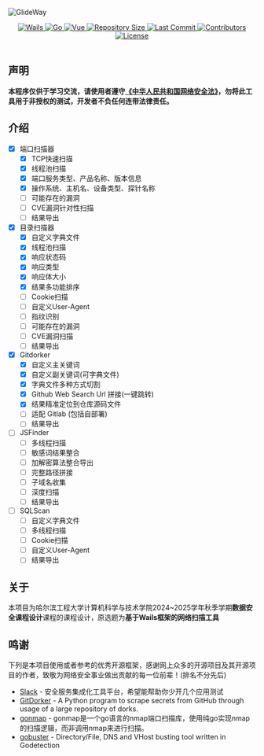 ![GlideWay](https://socialify.git.ci/only9464/GlideWay/image?description=1&font=Inter&forks=1&issues=1&logo=https%3A%2F%2Fglideway.github.io%2FDevelopmentDocs%2Fimages%2FG.png&name=1&owner=1&pattern=Floating%20Cogs&pulls=1&stargazers=1&theme=Auto)

<p align="center">
  <a href="https://wails.io">
    <img src="https://img.shields.io/github/v/release/wailsapp/wails?label=Wails&color=red&logo=wails" alt="Wails">
  </a>
  <a href="https://go.dev/">
    <img src="https://img.shields.io/github/go-mod/go-version/only9464/GlideWay?logo=go&label=Go&color=00ADD8" alt="Go">
  </a>
  <a href="https://vuejs.org/">
    <img src="https://img.shields.io/badge/dynamic/json?url=https://raw.githubusercontent.com/only9464/GlideWay/main/frontend/package.json&query=$.dependencies.vue&label=Vue&color=4FC08D&logo=vue.js" alt="Vue">
  </a>
  <a href="https://github.com/only9464/GlideWay">
    <img src="https://img.shields.io/github/repo-size/only9464/GlideWay?logo=github" alt="Repository Size">
  </a>
  <a href="https://github.com/only9464/GlideWay">
    <img src="https://img.shields.io/github/last-commit/only9464/GlideWay?logo=git" alt="Last Commit">
  </a>
  <a href="https://github.com/only9464/GlideWay">
    <img src="https://img.shields.io/github/contributors/only9464/GlideWay?logo=renpy" alt="Contributors">
  </a>
  <!-- <a href="https://github.com/only9464/GlideWay">
    <img src="https://img.shields.io/badge/stable-stable-green.svg?logo=checkmarx" alt="Stable">
  </a> -->
  <a href="https://github.com/only9464/GlideWay?tab=MPL-2.0-1-ov-file">
    <img src="https://img.shields.io/github/license/only9464/GlideWay?logo=unlicense" alt="License">
  </a>
</p>
<div align="center">
<img src="https://cdn.jsdelivr.net/gh/eryajf/tu@main/img/image_20240420_214408.gif" width="800"  height="3">
</div>

## 声明

**本程序仅供于学习交流，请使用者遵守[《中华人民共和国网络安全法》](https://www.gov.cn/xinwen/2016-11/07/content_5129723.htm)，勿将此工具用于非授权的测试，开发者不负任何连带法律责任。**

## 介绍

- [X] 端口扫描器
  - [X] TCP快速扫描
  - [X] 线程池扫描
  - [X] 端口服务类型、产品名称、版本信息
  - [X] 操作系统、主机名、设备类型、探针名称
  - [ ] 可能存在的漏洞
  - [ ] CVE漏洞针对性扫描
  - [ ] 结果导出
- [X] 目录扫描器
  - [X] 自定义字典文件
  - [X] 线程池扫描
  - [X] 响应状态码
  - [X] 响应类型
  - [X] 响应体大小
  - [X] 结果多功能排序
  - [ ] Cookie扫描
  - [ ] 自定义User-Agent
  - [ ] 指纹识别
  - [ ] 可能存在的漏洞
  - [ ] CVE漏洞扫描
  - [ ] 结果导出
- [X] Gitdorker
  - [X] 自定义主关键词
  - [X] 自定义副关键词(可字典文件)
  - [X] 字典文件多种方式切割
  - [X] Github Web Search Url 拼接(一键跳转)
  - [X] 结果精准定位到仓库源码文件
  - [ ] 适配 Gitlab (包括自部署)
  - [ ] 结果导出
- [ ] JSFinder
  - [ ] 多线程扫描
  - [ ] 敏感词结果整合
  - [ ] 加解密算法整合导出
  - [ ] 完整路径拼接
  - [ ] 子域名收集
  - [ ] 深度扫描
  - [ ] 结果导出
- [ ] SQLScan
  - [ ] 自定义字典文件
  - [ ] 多线程扫描
  - [ ] Cookie扫描
  - [ ] 自定义User-Agent
  - [ ] 结果导出

## 关于

本项目为哈尔滨工程大学计算机科学与技术学院2024~2025学年秋季学期**数据安全课程设计**课程的课程设计，原选题为**基于Wails框架的网络扫描工具**

## 鸣谢

下列是本项目使用或者参考的优秀开源框架，感谢网上众多的开源项目及其开源项目的作者，致敬为网络安全事业做出贡献的每一位前辈！(排名不分先后)

* [Slack](https://github.com/qiwentaidi/Slack) - 安全服务集成化工具平台，希望能帮助你少开几个应用测试
* [GitDorker](https://github.com/obheda12/GitDorker) - A Python program to scrape secrets from GitHub through usage of a large repository of dorks.
* [gonmap](https://github.com/lcvvvv/gonmap) - gonmap是一个go语言的nmap端口扫描库，使用纯go实现nmap的扫描逻辑，而非调用nmap来进行扫描。
* [gobuster](https://github.com/OJ/gobuster) - Directory/File, DNS and VHost busting tool written in Godetection
